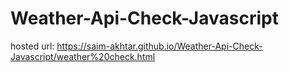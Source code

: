 # Weather-Api-Check-Javascript
hosted url: https://saim-akhtar.github.io/Weather-Api-Check-Javascript/weather%20check.html
